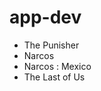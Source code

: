 # app-dev
<ul>
  <li>The Punisher</li>
  <li>Narcos</li>
  <li>Narcos : Mexico</li>
  <li>The Last of Us</li>
<ul>
